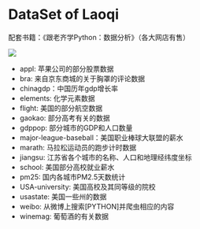 # DataSet of Laoqi

配套书籍：《跟老齐学Python：数据分析》（各大网店有售）

![](https://github.com/qiwsir/DataAnalysis/blob/master/smallpythonbook3.png)

- appl: 苹果公司的部分股票数据
- bra: 来自京东商城的关于胸罩的评论数据
- chinagdp：中国历年gdp增长率
- elements: 化学元素数据
- flight: 美国的部分航空数据
- gaokao: 部分高考有关的数据
- gdppop: 部分城市的GDP和人口数量
- major-league-baseball：美国职业棒球大联盟的薪水
- marath: 马拉松运动员的跑步计时数据
- jiangsu: 江苏省各个城市的名称、人口和地理经纬度坐标
- school: 美国部分高校就业薪水
- pm25: 国内各城市PM2.5天数统计
- USA-university: 美国高校及其同等级的院校
- usastate: 美国一些州的数据
- weibo: 从微博上搜索[PYTHON]并爬虫相应的内容
- winemag: 葡萄酒的有关数据

